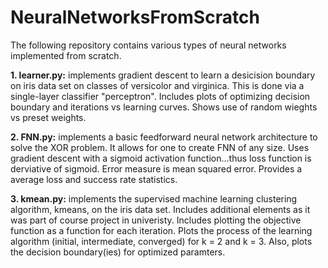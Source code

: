 # NeuralNetworksFromScratch
The following repository contains various types of neural networks implemented from scratch.

**1. learner.py:** implements gradient descent to learn a desicision boundary on iris data set on classes of versicolor and virginica. This is done via a single-layer classifier "perceptron". Includes plots of optimizing decision boundary and iterations vs learning curves. Shows use of random wieghts vs preset weights.

**2. FNN.py:** implements a basic feedforward neural network architecture to solve the XOR problem. It allows for one to create FNN of any size. Uses gradient descent with a sigmoid activation function...thus loss function is derviative of sigmoid. Error measure is mean squared error. Provides a average loss and success rate statistics. 

**3. kmean.py:** implements the supervised machine learning clustering algorithm, kmeans, on the iris data set. Includes additional elements as it was part of course project in univeristy. Includes plotting the objective function as a function for each iteration. Plots the process of the learning algorithm (initial, intermediate, converged) for k = 2 and k = 3. Also, plots the decision boundary(ies) for optimized paramters. 


